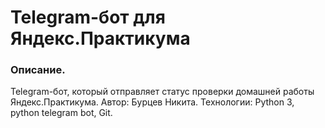 # Telegram-бот для Яндекс.Практикума
### Описание. 

Telegram-бот, который отправляет статус проверки домашней работы Яндекс.Практикума. Автор: Бурцев Никита. Технологии: Python 3, python telegram bot, Git.
